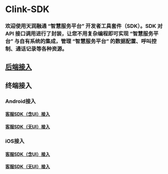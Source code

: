 # Clink-SDK

### 欢迎使用天润融通 “智慧服务平台” 开发者工具套件（SDK）。SDK 对 API 接口调用进行了封装，让您不用复杂编程即可实现 “智慧服务平台” 与自有系统的集成，管理 “智慧服务平台” 的数据配置、呼叫控制、通话记录等各种资源。

## [后端接入](https://github.com/ti-net/clink-sdk/blob/master/clink-serversdk/README.md)

## 终端接入

### Android接入
#### [客服SDK（含UI）接入](https://github.com/ti-net/clink-sdk/blob/master/clink-appsdk/android/%E6%8E%A5%E5%85%A5%E6%96%87%E6%A1%A3/%E5%AE%A2%E6%9C%8DSDK%EF%BC%88%E5%90%ABUI%EF%BC%89/Online%20SDK%E5%BF%AB%E9%80%9F%E6%8E%A5%E5%85%A5.md)
#### [客服SDK（无UI）接入](https://github.com/ti-net/clink-sdk/tree/master/clink-appsdk/android/%E6%8E%A5%E5%85%A5%E6%96%87%E6%A1%A3/%E5%AE%A2%E6%9C%8DSDK%EF%BC%88%E6%97%A0UI%EF%BC%89)

### iOS接入
#### [客服SDK（含UI）接入](https://github.com/ti-net/clink-sdk/blob/master/clink-appsdk/IOS/%E6%8E%A5%E5%85%A5%E6%96%87%E6%A1%A3/%E5%AE%A2%E6%9C%8DSDK%E5%90%ABUI%E6%8E%A5%E5%85%A5/Online%20SDK%20%E5%BF%AB%E9%80%9F%E9%9B%86%E6%88%90.md)
#### [客服SDK（无UI）接入](https://github.com/ti-net/clink-sdk/tree/master/clink-appsdk/IOS/%E6%8E%A5%E5%85%A5%E6%96%87%E6%A1%A3/%E5%AE%A2%E6%9C%8DSDK%E6%97%A0UI%E6%8E%A5%E5%85%A5)
